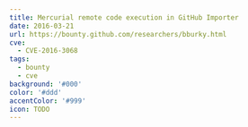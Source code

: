 ```yaml
---
title: Mercurial remote code execution in GitHub Importer
date: 2016-03-21
url: https://bounty.github.com/researchers/bburky.html
cve:
  - CVE-2016-3068
tags:
  - bounty
  - cve
background: '#000'
color: '#ddd'
accentColor: '#999'
icon: TODO
---
```

